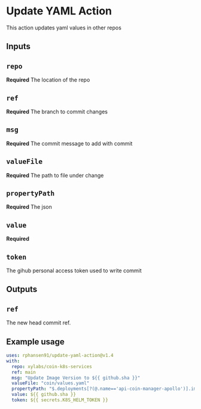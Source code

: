 # Update YAML Action

This action updates yaml values in other repos

## Inputs

## `repo`
**Required** The location of the repo

## `ref`
**Required** The branch to commit changes

## `msg`
**Required** The commit message to add with commit

## `valueFile`
**Required** The path to file under change

## `propertyPath`
**Required** The json

## `value`
**Required** 

## `token`
The gihub personal access token used to write commit

## Outputs

## `ref`

The new head commit ref.

## Example usage

```yaml
uses: rphansen91/update-yaml-action@v1.4
with:
  repo: xylabs/coin-k8s-services
  ref: main
  msg: "Update Image Version to ${{ github.sha }}"
  valueFile: "coin/values.yaml"
  propertyPath: "$.deployments[?(@.name=='api-coin-manager-apollo')].image.tag"
  value: ${{ github.sha }}
  token: ${{ secrets.K8S_HELM_TOKEN }}
```